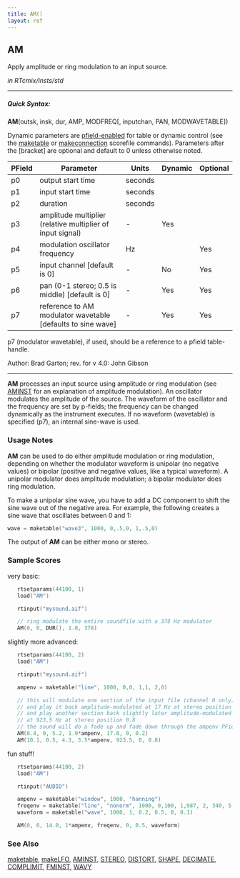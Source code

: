 ```yaml
---
title: AM()
layout: ref
---
```


## AM

Apply amplitude or ring modulation to an input source.

*in RTcmix/insts/std*  
  

-----

##### Quick Syntax:

**AM**(outsk, insk, dur, AMP, MODFREQ\[, inputchan, PAN, MODWAVETABLE\])

Dynamic parameters are [pfield-enabled](pfield-enabled.html) for
table or dynamic control (see the
[maketable](../scorefile/maketable.html) or
[makeconnection](../scorefile/makeconnection.html) scorefile
commands). Parameters after the \[bracket\] are optional and default to
0 unless otherwise noted.

PField	| Parameter | Units | Dynamic | Optional
------ | ------ | ------ | ------ | ------
p0 | output start time | seconds
p1 | input start time | seconds
p2 | duration | seconds
p3 | amplitude multiplier (relative multiplier of input signal) | - |  Yes
p4 | modulation oscillator frequency | Hz | | Yes
p5 | input channel [default is 0] | - | No | Yes
p6 | pan (0-1 stereo; 0.5 is middle) [default is 0] | - | Yes | Yes
p7 | reference to AM modulator wavetable [defaults to sine wave] | - | Yes | Yes

p7 (modulator wavetable), if used, should be a reference to a pfield table-handle.

   Author:  Brad Garton; rev. for v 4.0: John Gibson

-----

  
**AM** processes an input source using amplitude or ring modulation (see
[AMINST](AMINST.html) for an explanation of amplitude modulation). An
oscillator modulates the amplitude of the source. The waveform of the
oscillator and the frequency are set by p-fields; the frequency can be
changed dynamically as the instrument executes. If no waveform
(wavetable) is specified (p7), an internal sine-wave is used.

### Usage Notes

**AM** can be used to do either amplitude modulation or ring modulation,
depending on whether the modulator waveform is unipolar (no negative
values) or bipolar (positive and negative values, like a typical
waveform). A unipolar modulator does amplitude modulation; a bipolar
modulator does ring modulation.

To make a unipolar sine wave, you have to add a DC component to shift
the sine wave out of the negative area. For example, the following
creates a sine wave that oscillates between 0 and 1:

```cpp
wave = maketable("wave3", 1000, 0,.5,0, 1,.5,0)
```

The output of **AM** can be either mono or stereo.

### Sample Scores

very basic:

```cpp
   rtsetparams(44100, 1)
   load("AM")

   rtinput("mysound.aif")

   // ring modulate the entire soundfile with a 378 Hz modulator
   AM(0, 0, DUR(), 1.0, 378)
```

  
  
slightly more advanced:

```cpp
   rtsetparams(44100, 2)
   load("AM")

   rtinput("mysound.aif")

   ampenv = maketable("line", 1000, 0,0, 1,1, 2,0)

   // this will modulate one section of the input file (channel 0 only)
   // and play it back amplitude-modulated at 17 Hz at stereo position 0.2,
   // and play another section back slightly later amplitude-modulated
   // at 923,5 Hz at stereo position 0.8
   // the sound will do a fade up and fade down through the ampenv PField
   AM(0.4, 0, 5.2, 1.9*ampenv, 17.0, 0, 0.2)
   AM(10.1, 0.5, 4.3, 3.5*ampenv, 923.5, 0, 0.8)
```

  
  
fun stuff\!

```cpp
   rtsetparams(44100, 2)
   load("AM")

   rtinput("AUDIO")

   ampenv = maketable("window", 1000, "hanning")
   freqenv = maketable("line", "nonorm", 1000, 0,100, 1,987, 2, 340, 5, 777.9)
   waveform = maketable("wave", 1000, 1, 0.2, 0.5, 0, 0.1)

   AM(0, 0, 14.0, 1*ampenv, freqenv, 0, 0.5, waveform)
```

### See Also

[maketable](../scorefile/maketable.html),
[makeLFO](../scorefile/makeLFO.html), [AMINST](AMINST.html),
[STEREO](STEREO.html), [DISTORT](DISTORT.html), [SHAPE](SHAPE.html),
[DECIMATE](DECIMATE.html), [COMPLIMIT](COMPLIMIT.html),
[FMINST](FMINST.html), [WAVY](WAVY.html)
